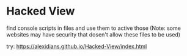 # Hacked View

find console scripts in files and use them to active those (Note: some websites may have security that dosen't allow these files to be used)

try: https://alexidians.github.io/Hacked-View/index.html
